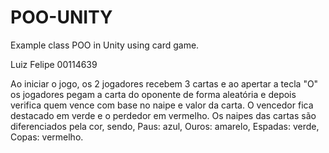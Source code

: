 # POO-UNITY
Example class POO in Unity using card game.

Luiz Felipe
00114639

Ao iniciar o jogo, os 2 jogadores recebem 3 cartas e ao apertar a tecla "O" os jogadores pegam a carta do oponente de forma aleatória e depois verifica quem vence com base no naipe e valor da carta. O vencedor fica destacado em verde e o perdedor em vermelho.
Os naipes das cartas são diferenciados pela cor, sendo, Paus: azul, Ouros: amarelo, Espadas: verde, Copas: vermelho.
